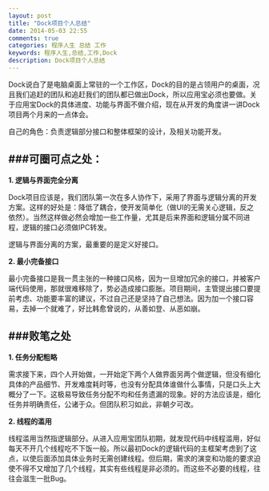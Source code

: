 ```yaml
---
layout: post
title: "Dock项目个人总结"
date: 2014-05-03 22:55
comments: true
categories: 程序人生 总结 工作
keywords: 程序人生,总结,工作,Dock
description: Dock项目个人总结
---
```


Dock说白了是电脑桌面上常驻的一个工作区，Dock的目的是占领用户的桌面，况且我们追赶的团队和追赶我们的团队都已做出Dock，所以应用宝必须也要做。关于应用宝Dock的具体进度、功能与界面不做介绍，现在从开发的角度讲一讲Dock项目两个月来的一点体会。

自己的角色：负责逻辑部分接口和整体框架的设计，及相关功能开发。

###可圈可点之处：
------------------------------------------------------------------------------
**1. 逻辑与界面完全分离**

Dock项目应该是，我们团队第一次在多人协作下，采用了界面与逻辑分离的开发方案。这样的好处是：降低了耦合，使开发简单化（做UI的无需关心逻辑，反之依然）。当然这样做必然会增加一些工作量，尤其是后来界面和逻辑分属不同进程，逻辑的接口必须做IPC转发。

逻辑与界面分离的方案，最重要的是定义好接口。

**2. 最小完备接口**

最小完备接口是我一贯主张的一种接口风格，因为一旦增加冗余的接口，并被客户端代码使用，那就很难移除了，势必造成接口膨胀。项目期间，主管提出接口要提前考虑、功能要丰富的建议，不过自己还是坚持了自己想法。因为加一个接口容易，去掉一个就难了，好比韩愈曾说的，从善如登、从恶如崩。


###败笔之处
-------------------------------------------------------------------------------
**1. 任务分配粗略**

需求接下来，四个人开始做，一开始定下两个人做界面另两个做逻辑，但没有细化具体的产品细节、开发难度耗时等，也没有分配具体谁做什么事情，只是口头上大概分了一下。这极易导致任务分配不均和任务遗漏的现象。好的方法应该是，细化任务并明确责任，公诸于众。但团队积习如此，非朝夕可改。

**2. 线程的滥用**

线程滥用当然指逻辑部分。从进入应用宝团队初期，就发现代码中线程滥用，好似每天不开几个线程吃不下饭一般。所以最初Dock的逻辑代码的主框架考虑到了这点，以使后面添加具体业务时无需创建线程。但后期，需求的演变和功能的要求迫使不得不又增加了几个线程，其实有些线程是非必须的。而这些不必要的线程，往往会滋生一批Bug。